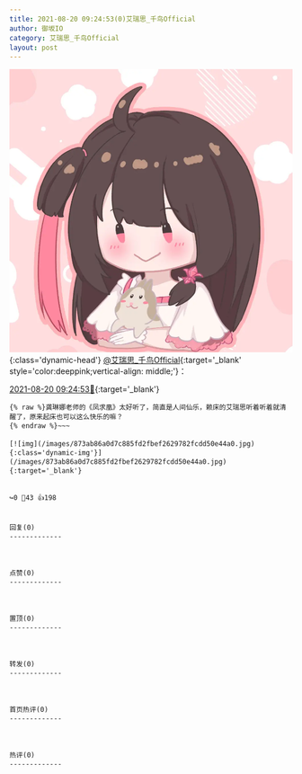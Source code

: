 ```yaml
---
title: 2021-08-20 09:24:53(0)艾瑞思_千鸟Official
author: 御坂IO
category: 艾瑞思_千鸟Official
layout: post
---
```


![img](/images/7e08840c56f251de28bdf766b647bd5fe9a5d50a.jpg){:class='dynamic-head'}
[@艾瑞思_千鸟Official](https://space.bilibili.com/1090010845/dynamic){:target='_blank' style='color:deeppink;vertical-align: middle;'}：

[2021-08-20 09:24:53🔗](https://t.bilibili.com/560855267816651505){:target='_blank'}

~~~
{% raw %}龚琳娜老师的《凤求凰》太好听了，简直是人间仙乐，赖床的艾瑞思听着听着就清醒了，原来起床也可以这么快乐的嘛？
{% endraw %}~~~

[![img](/images/873ab86a0d7c885fd2fbef2629782fcdd50e44a0.jpg){:class='dynamic-img'}](/images/873ab86a0d7c885fd2fbef2629782fcdd50e44a0.jpg){:target='_blank'}


↪️0 💬43 👍198


回复(0)
-------------



点赞(0)
-------------



置顶(0)
-------------



转发(0)
-------------



首页热评(0)
-------------



热评(0)
-------------



